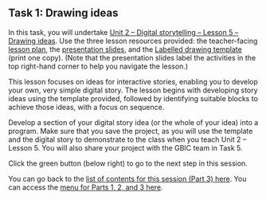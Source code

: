 ## Task 1: Drawing ideas
In this task, you will undertake [Unit 2 – Digital storytelling – Lesson 5 – Drawing ideas](http://ncce.io/l8sQ03). Use the three lesson resources provided: the teacher-facing [lesson plan](http://ncce.io/6CRfZV), the [presentation slides](http://ncce.io/PDlCFh), and the [Labelled drawing template](http://ncce.io/98UccZ) (print one copy). (Note that the presentation slides label the activities in the top right-hand corner to help you navigate the lesson.) 

This lesson focuses on ideas for interactive stories, enabling you to develop your own, very simple digital story. The lesson begins with developing story ideas using the template provided, followed by identifying suitable blocks to achieve those ideas, with a focus on sequence. 

Develop a section of your digital story idea (or the whole of your idea) into a program. Make sure that you save the project, as you will use the template and the digital story to demonstrate to the class when you teach Unit 2 – Lesson 5. You will also share your project with the GBIC team in Task 5. 

Click the green button (below right) to go to the next step in this session.

You can go back to the [list of contents for this session (Part 3) here](https://projects.raspberrypi.org/en/projects/Year8-RelevanceTraining-Part3-GBICi4).
You can access the [menu for Parts 1, 2, and 3 here](https://projects.raspberrypi.org/en/pathways/year8-relevancetraining-gbici4).
